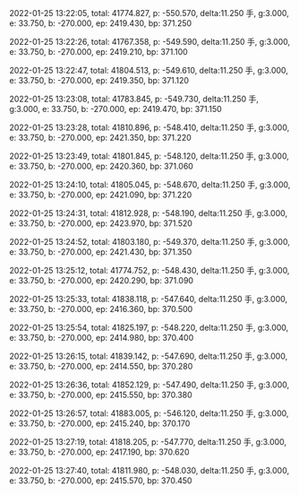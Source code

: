 2022-01-25 13:22:05, total: 41774.827, p: -550.570, delta:11.250 手, g:3.000, e: 33.750, b: -270.000, ep: 2419.430, bp: 371.250

2022-01-25 13:22:26, total: 41767.358, p: -549.590, delta:11.250 手, g:3.000, e: 33.750, b: -270.000, ep: 2419.210, bp: 371.100

2022-01-25 13:22:47, total: 41804.513, p: -549.610, delta:11.250 手, g:3.000, e: 33.750, b: -270.000, ep: 2419.350, bp: 371.120

2022-01-25 13:23:08, total: 41783.845, p: -549.730, delta:11.250 手, g:3.000, e: 33.750, b: -270.000, ep: 2419.470, bp: 371.150

2022-01-25 13:23:28, total: 41810.896, p: -548.410, delta:11.250 手, g:3.000, e: 33.750, b: -270.000, ep: 2421.350, bp: 371.220

2022-01-25 13:23:49, total: 41801.845, p: -548.120, delta:11.250 手, g:3.000, e: 33.750, b: -270.000, ep: 2420.360, bp: 371.060

2022-01-25 13:24:10, total: 41805.045, p: -548.670, delta:11.250 手, g:3.000, e: 33.750, b: -270.000, ep: 2421.090, bp: 371.220

2022-01-25 13:24:31, total: 41812.928, p: -548.190, delta:11.250 手, g:3.000, e: 33.750, b: -270.000, ep: 2423.970, bp: 371.520

2022-01-25 13:24:52, total: 41803.180, p: -549.370, delta:11.250 手, g:3.000, e: 33.750, b: -270.000, ep: 2421.430, bp: 371.350

2022-01-25 13:25:12, total: 41774.752, p: -548.430, delta:11.250 手, g:3.000, e: 33.750, b: -270.000, ep: 2420.290, bp: 371.090

2022-01-25 13:25:33, total: 41838.118, p: -547.640, delta:11.250 手, g:3.000, e: 33.750, b: -270.000, ep: 2416.360, bp: 370.500

2022-01-25 13:25:54, total: 41825.197, p: -548.220, delta:11.250 手, g:3.000, e: 33.750, b: -270.000, ep: 2414.980, bp: 370.400

2022-01-25 13:26:15, total: 41839.142, p: -547.690, delta:11.250 手, g:3.000, e: 33.750, b: -270.000, ep: 2414.550, bp: 370.280

2022-01-25 13:26:36, total: 41852.129, p: -547.490, delta:11.250 手, g:3.000, e: 33.750, b: -270.000, ep: 2415.550, bp: 370.380

2022-01-25 13:26:57, total: 41883.005, p: -546.120, delta:11.250 手, g:3.000, e: 33.750, b: -270.000, ep: 2415.240, bp: 370.170

2022-01-25 13:27:19, total: 41818.205, p: -547.770, delta:11.250 手, g:3.000, e: 33.750, b: -270.000, ep: 2417.190, bp: 370.620

2022-01-25 13:27:40, total: 41811.980, p: -548.030, delta:11.250 手, g:3.000, e: 33.750, b: -270.000, ep: 2415.570, bp: 370.450